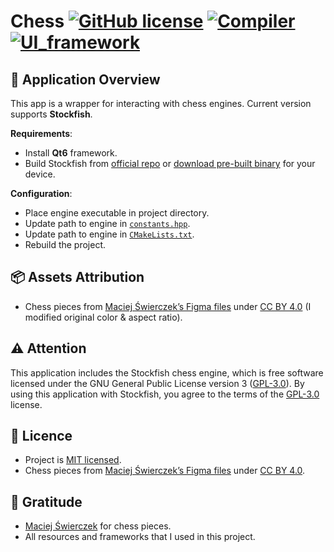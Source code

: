 # Chess [![GitHub license](https://img.shields.io/badge/license-MIT-blue.svg)](https://github.com/IIyCbKA/Chess/blob/main/LICENSE) [![Compiler](https://img.shields.io/badge/Compiler-C++20-blue)](https://isocpp.org) [![UI_framework](https://img.shields.io/badge/UI_framework-Qt6-green)](https://www.qt.io/blog/qt-6.2-lts-released)

## 🔧 Application Overview
This app is a wrapper for interacting with chess engines. Current version supports **Stockfish**.

**Requirements**:
- Install **Qt6** framework.
- Build Stockfish from [official repo](https://github.com/official-stockfish/Stockfish) or [download pre-built binary](https://github.com/official-stockfish/Stockfish/releases/tag/sf_17) for your device.

**Configuration**:
- Place engine executable in project directory.
- Update path to engine in [`constants.hpp`](include/constants.hpp).
- Update path to engine in [`CMakeLists.txt`](CMakeLists.txt).
- Rebuild the project.

## 📦 Assets Attribution
- Chess pieces from [Maciej Świerczek’s Figma files](https://www.figma.com/community/file/971870797656870866/chess-simple-assets) under [CC BY 4.0](https://creativecommons.org/licenses/by/4.0/) (I modified original color & aspect ratio).

## ⚠️ Attention
This application includes the Stockfish chess engine, which is free software licensed under the GNU General Public License version 3 ([GPL-3.0](https://www.gnu.org/licenses/gpl-3.0.html)). By using this application with Stockfish, you agree to the terms of the [GPL-3.0](https://www.gnu.org/licenses/gpl-3.0.html) license.


## 📄 Licence
- Project is [MIT licensed](https://github.com/IIyCbKA/Chess/blob/main/LICENSE).
- Chess pieces from [Maciej Świerczek’s Figma files](https://www.figma.com/community/file/971870797656870866/chess-simple-assets) under [CC BY 4.0](https://creativecommons.org/licenses/by/4.0/).

## 🙏 Gratitude
- [Maciej Świerczek](https://www.figma.com/@swierq) for chess pieces.
- All resources and frameworks that I used in this project.